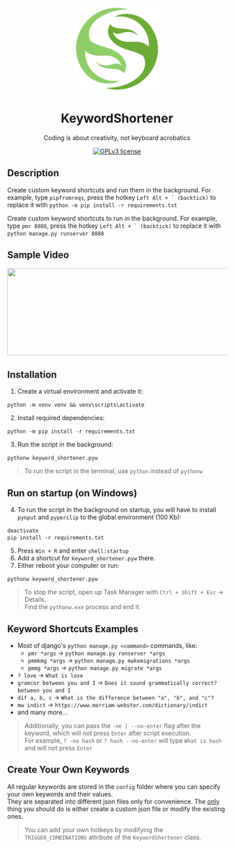 <div align = "center">

<img src="./media/logo.png" height="200"></img>

<h1>KeywordShortener</h1>

<p>Coding is about creativity, not keyboard acrobatics</p>

[![GPLv3 license](https://img.shields.io/badge/License-GPLv3-blue.svg)](https://www.gnu.org/licenses/gpl-3.0.en.html)

</div>


## Description
Create custom keyword shortcuts and run them in the background. For example, type `pipfromreqs`, press the hotkey ``Left Alt + ` (backtick)`` to replace it with `python -m pip install -r requirements.txt`


Create custom keyword shortcuts to run in the background. For example, type `pmr 8888`, press the hotkey ``Left Alt + ` (backtick)`` to replace it with `python manage.py runserver 8888`

## Sample Video
<img src="./media/sample.gif" width="650" height="200"></img>


## Installation
1. Create a virtual environment and activate it:
```
python -m venv venv && venv\scripts\activate
```
2. Install required dependencies:
```
python -m pip install -r requirements.txt
```
3. Run the script in the background:
```
pythonw keyword_shortener.pyw
```
> To run the script in the terminal, use `python` instead of `pythonw`


## Run on startup (on Windows)
4. To run the script in the background on startup, you will have to install `pynput` and `pyperclip` to the global environment (100 Kb):
```
deactivate
pip install -r requirements.txt
```
5. Press `Win + R` and enter `shell:startup`
1. Add a shortcut for `keyword_shortener.pyw` there.
1. Either reboot your computer or run:
```
pythonw keyword_shortener.pyw
```
> To stop the script, open up Task Manager with `Ctrl + Shift + Esc` -> Details.<br>Find the `pythonw.exe` process and end it.


## Keyword Shortcuts Examples
* Most of django's `python manage.py <command>` commands, like:
    - `pmr *args` -> `python manage.py runserver *args`
    - `pmmkmg *args` -> `python manage.py makemigrations *args`
    - `pmmg *args` -> `python manage.py migrate *args`
* `? love` -> `What is love`
* `gramcor between you and I` -> `Does it sound grammatically correct? between you and I`
* `dif a, b, c` -> `What is the difference between "a", "b", and "c"?`
* `mw indict` -> `https://www.merriam-webster.com/dictionary/indict`
* and many more...

> Additionally, you can pass the `-ne | --no-enter` flag after the keyword, which will not press `Enter` after script execution.
<br>For example, `? -ne hash` or `? hash --no-enter` will type `What is hash` and will not press `Enter`


## Create Your Own Keywords
All regular keywords are stored in the `config` folder where you can specify your own keywords and their values.
<br>
They are separated into different json files only for convenience. The <u>only</u> thing you should do is either create a custom json file or modify the existing ones.
<br>
> You can add your own hotkeys by modifying the `TRIGGER_COMBINATIONS` attribute of the `KeywordShortener` class.
